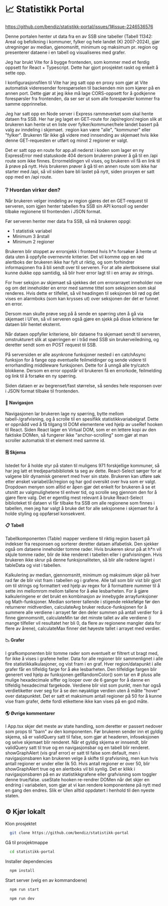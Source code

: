 # 📈 Statistikk Portal

https://github.com/bendiz/statistikk-portal/issues/1#issue-2246536576

Denne portalen henter ut data fra en av SSB sine tabeller (Tabell 11342: Areal og befolkning i kommuner, fylker og hele landet (K) 2007-2024), gjør utregninger av median, gjenomsnitt, minimum og maksimum pr. region og presenterer dataene i en tabell og visualiseres med grafer.

Jeg har brukt Vite for å bygge frontenden, som kommer med et ferdig oppsett for React + Typescript. Dette har gjort prosjektet raskt og enkelt å sette opp.

I konfigurasjonsfilen til Vite har jeg satt opp en proxy som gjør at Vite automatisk videresender forespørselen til backenden min som kjører på en annen port. Dette gjør at jeg ikke må lage CORS-oppsett for å godkjenne forespørsler fra frontenden, da ser ser ut som alle forespørsler kommer fra samme opprinnelse.

Jeg har satt opp en Node server i Express rammeverket som skal hente dataen fra SSB. Her har jeg laget en GET-route for /api/region/:region slik at brukeren kan hente ut en liste over fylker/kommuner/hele landet basert på valg av inndeling i skjemaet. :region kan være "alle", "kommuner" eller "fylker". Brukeren får ikke gå videre med innsending av skjemaet hvis ikke denne GET-requesten er utført og minst 2 regioner er valgt.

Det er satt opp en route for app.all nederst i koden som lager en ny ExpressError med statuskode 404 dersom brukeren prøver å gå til en /api route som ikke finnes. Errormeldingen vil vises, og brukeren vil få en link til å prøve på nytt. Hvis brukeren prøver å gå til en annen route som ikke har starter med /api, så vil siden bare bli lastet på nytt, siden proxyen er satt opp med en /api route. 

### ❔ Hvordan virker den?

Når brukeren velger inndeling av region gjøres det en GET-request til serveren, som igjen henter tabellen fra SSB sin API konsoll og sender tilbake regionene til frontenden i JSON format.

Før serveren henter mer data fra SSB, så må brukeren oppgi:

- 1 statistisk variabel
- Minimum 3 årstall
- Minimum 2 regioner

Brukeren blir stoppet av errorsjekk i frontend hvis h\*n forsøker å hente ut data uten å oppfylle overnevnte kriterier. Det vil komme opp en rød alertboks der brukeren ikke har fylt ut riktig, og som forhindrer informasjonen fra å bli sendt over til serveren.
For at alle alertboksene skal kunne dukke opp samtidig, så blir hver error lagt til i en array av strings. 

For hver seksjon av skjemaet så sjekkes det om errorarrayet inneholder noe og om det inneholder en error med samme tittel som seksjonen som skal renderes. Hvis dette er tilfellet, så vil headingen til seksjonen bli rød og det vises en alarmboks (som kan krysses ut) over seksjonen der det er funnet en error.

Dersom man skulle prøve seg på å sende en spørring uten å gå via skjemaet i UI'en, så vil serveren også gjøre en sjekk på disse kriteriene før dataen blir hentet eksternt.

Når dataen oppfyller kriteriene, blir dataene fra skjemaet sendt til serveren, omstrukturert slik at spørringen er i tråd med SSB sin brukerveiledning, og deretter sendt som en POST request til SSB.

På serversiden er alle asynkrone funksjoner nested i en catchAsync funksjon for å fange opp eventuelle feilmeldinger og sende videre til errorhandling middleware funksjonen. Dette for å unngå alle try/catch blokkene. Dersom en error oppstår vil brukeren få en errorkode, feilmelding og link til å forsøke en ny spørring.

Siden dataen er av begrenset/fast størrelse, så sendes hele responsen over i JSON format tilbake til frontenden.

#### 🛞 Navigasjon

Navigasjonen lar brukeren lage ny spørring, bytte mellom tabell-/grafvisning, og å scrolle til en spesifikk statistikkvariabelgraf. Dette er oppnådd ved å få tilgang til DOM elementene ved hjelp av useRef hooken til React. Siden React lager en Virtual DOM, som er en lettere kopi av den faktiske DOMen, så fungerer ikke "anchor-scrolling" som gjør at man scroller automatisk til et element med samme id. 

#### 🗒️ Skjema

Istedet for å holde styr på staten til muligens 971 forskjellige kommuner, så har jeg latt et tredjepartsbibliotek ta seg av dette. React-Select sørger for at valgene blir dynamisk generert med hver sin state. Brukeren kan utføre søk etter ønsket variabel/år/region og har god oversikt over hva som er valgt. Dropdown menyen som alltid er åpen gjør det enkelt for brukeren å se et utsnitt av valgmulighetene til enhver tid, og scrolle seg gjennom den for å gjøre flere valg. Det er egentlig mest relevant å bruke React-Select biblioteket til dataen vi får tilbake fra SSB om alle regionene som finnes i tabellen, men jeg har valgt å bruke det for alle seksjonene i skjemaet for å holde styling og oppførsel konsekvent. 

#### 📋 Tabell

Tabellkomponenten (Table) mapper verdiene til riktig region basert på indekser fra responsen og sorterer deretter dataen alfabetisk. Den sjekker også om dataene inneholder tomme rader. Hvis brukeren skrur på at h\*n vil skjule tomme rader, blir de ikke renderet i tabellen eller i grafvisningen. Hvis brukeren ikke skrur på denne funksjonaliteten, så blir alle radene lagret i tableData og vist i tabellen.

Kalkulering av median, gjennomsnitt, minimum og maksimum skjer på hver rad før de blir vist fram i tabellen og i grafene. Alle tall som blir vist blir gjort om til strings og formattert ved hjelp av regex for å formattere nummer til å sette inn mellomrom mellom tallene for å øke lesbarheten. For å gjøre kalkuleringene er det brukt en kombinasjon av innebygde arrayfunksjoner og Math-funksjoner. Median sorterer tallende i stigende rekkefølge før den returnerer midtverdien, calculateAvg bruker reduce-funksjonen for å summere alle verdiene i arrayet før den deler summen på antall verdier for å finne gjennomsnitt, calculateMin tar det minste tallet av alle verdiene (i mange tilfeller vil resultatet her bli 0, da flere av regionene mangler data for flere av årene), calculateMax finner det høyeste tallet i arrayet med verdier. 

#### 📉 Grafer

I grafkomponenten blir tomme rader som eventuelt er filtrert ut bragt med, for ikke å vises i grafene heller. Data for alle regioner blir sammenlignet i alle fire statistikkalkulasjoner, og vist fram i en graf. Hver region/datapunkt i alle grafer får en tilfeldig farge for å øke lesbarheten. Den tilfeldige fargen blir generert ved hjelp av funksjonen getRandomColor() som tar en # pluss alle mulige hexadecimale siffer og looper over de 6 ganger for å danne en tilfeldig hexadecimal fargekode. Verdiene blir vist som punkt, men har også verdietiketter over seg for å se den nøyaktige verdien uten å måtte "hover" over datapunktet. Det er satt et maksimum antall regioner på 50 for å kunne vise fram grafer, dette fordi etikettene ikke kan vises på en god måte.

#### 🌎 Øvrige kommentarer
I App.tsx skjer det meste av state handling, som deretter er passert nedover som props til "barn" av den komponenten. Før brukeren sender inn et gyldig skjema, så er validQuery satt til false, som gjør at headeren, infoseksjonen og selve skjemaet blir renderet. Når et gyldig skjema er innsendt, blir validQuery satt til true og en navigasjonsbar og en tabell blir renderet.
showGraphAlert (vis graf error) er satt til false som default, men i navigasjonsbaren kan brukeren velge å skifte til grafvisning, men kun hvis antall regioner er under eller lik 50. Hvis antall regioner er over 50, blir showGraphAlert true og en alertboks vil bli synlig. Det er klikk i navigasjonsbaren på en av statistikkgrafene eller grafvisning som toggler denne true/false.
useState hooken re-rendrer DOMen når det skjer en endring i variabelen, som gjør at vi kan rendere komponentene på nytt med en gang den endres. Slik er UIen alltid oppdatert i henhold til den nyeste staten.

## ⚙️ Kjør lokalt

Klon prosjektet

```bash
  git clone https://github.com/bendiz/statistikk-portal
```

Gå til prosjektmappe

```bash
  cd statistikk-portal
```

Installer dependencies

```bash
  npm install
```

Start server (velg en av kommandoene)

```bash
  npm run start
```

```bash
  npm run dev
```
